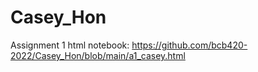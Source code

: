 # Casey_Hon
Assignment 1 html notebook: https://github.com/bcb420-2022/Casey_Hon/blob/main/a1_casey.html
